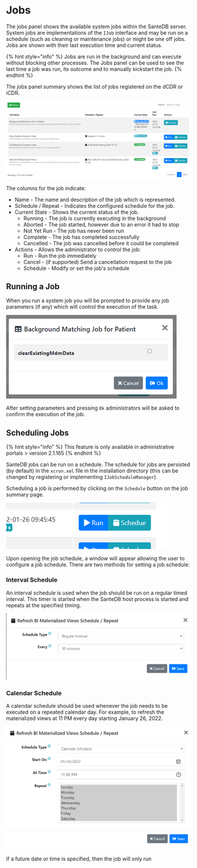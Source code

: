 # Jobs

The jobs panel shows the available system jobs within the SanteDB server. System jobs are implementations of the `IJob` interface and may be run on a schedule (such as cleaning or maintenance jobs) or might be one off jobs. Jobs are shown with their last execution time and current status.

{% hint style="info" %}
Jobs are run in the background and can execute without blocking other processes. The Jobs panel can be used to see the last time a job was run, its outcome and to manually kickstart the job.
{% endhint %}

The jobs panel summary shows the list of jobs registered on the dCDR or iCDR.

![](<../../../../.gitbook/assets/image (437) (1).png>)

The columns for the job indicate:

* Name - The name and description of the job which is represented.
* Schedule / Repeat - Indicates the configured schedule for the job.
* Current State - Shows the current status of the job.
  * Running - The job is currently executing in the background
  * Aborted - The job started, however due to an error it had to stop
  * Not Yet Run - The job has never been run
  * Complete - The job has completed successfully
  * Cancelled - The job was cancelled before it could be completed
* Actions - Allows the administrator to control the job:
  * Run - Run the job immediately
  * Cancel - (if supported) Send a cancellation request to the job
  * Schedule - Modify or set the job's schedule

## Running a Job

When you run a system job you will be prompted to provide any job parameters (if any) which will control the execution of the task.

![](<../../../../.gitbook/assets/image (432) (1) (1) (1).png>)

After setting parameters and pressing `Ok` administrators will be asked to confirm the execution of the job.

## Scheduling Jobs

{% hint style="info" %}
This feature is only available in administrative portals > version 2.1.165
{% endhint %}

SanteDB jobs can be run on a schedule. The schedule for jobs are persisted (by default) in the `xcron.xml` file in the installation directory (this can be changed by registering or implementing `IJobScheduleManager`).

Scheduling a job is performed by clicking on the `Schedule` button on the job summary page.

![](<../../../../.gitbook/assets/image (441).png>)

Upon opening the job schedule, a window will appear allowing the user to configure a job schedule. There are two methods for setting a job schedule:

### Interval Schedule

An interval schedule is used when the job should be run on a regular timed interval. This timer is started when the SanteDB host process is started and repeats at the specified timing.

![](<../../../../.gitbook/assets/image (433).png>)

### Calendar Schedule

A calendar schedule should be used whenever the job needs to be executed on a repeated calendar day. For example, to refresh the materialized views at 11 PM every day starting January 26, 2022.

![](<../../../../.gitbook/assets/image (435).png>)

If a future date or time is specified, then the job will only run&#x20;
